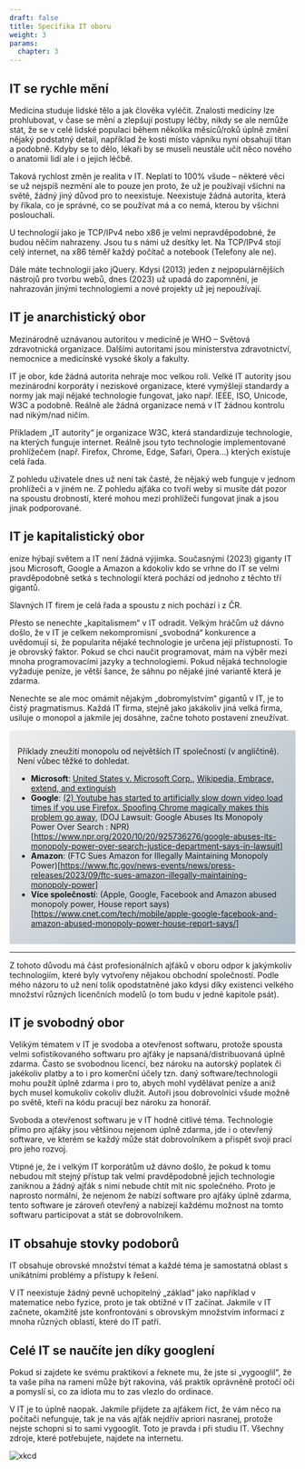 ```yaml
---
draft: false
title: Specifika IT oboru
weight: 3
params:
  chapter: 3
---
```


## IT se rychle mění

Medicína studuje lidské tělo a jak člověka vyléčit. Znalosti medicíny lze prohlubovat, v čase se mění a zlepšují postupy léčby, nikdy se ale nemůže stát, že se v celé lidské populaci během několika měsíců/roků úplně změní nějaký podstatný detail, například že kosti místo vápníku nyní obsahují titan a podobně. Kdyby se to dělo, lékaři by se museli neustále učit něco nového o anatomii lidí ale i o jejich léčbě.

Taková rychlost změn je realita v IT. Neplatí to 100% všude – některé věci se už nejspíš nezmění ale to pouze jen proto, že už je používají všichni na světě, žádný jiný důvod pro to neexistuje. Neexistuje žádná autorita, která by říkala, co je správné, co se používat má a co nemá, kterou by všichni poslouchali.

<div class="note1">

U technologií jako je TCP/IPv4 nebo x86 je velmi nepravděpodobné, že budou něčím nahrazeny. Jsou tu s námi už desítky let. Na TCP/IPv4 stojí celý internet, na x86 téměř každý počítač a notebook (Telefony ale ne).

Dále máte technologii jako jQuery. Kdysi (2013) jeden z nejpopulárnějších nástrojů pro tvorbu webů, dnes (2023) už upadá do zapomnění, je nahrazován jinými technologiemi a nové projekty už jej nepoužívají. 

</div>

## IT je anarchistický obor

Mezinárodně uznávanou autoritou v medicíně je WHO – Světová zdravotnická organizace. Dalšími autoritami jsou ministerstva zdravotnictví, nemocnice a medicínské vysoké školy a fakulty.

IT je obor, kde žádná autorita nehraje moc velkou roli. Velké IT autority jsou mezinárodní korporáty i neziskové organizace, které vymýšlejí standardy a normy jak mají nějaké technologie fungovat, jako např. IEEE, ISO, Unicode, W3C a podobně. Reálně ale žádná organizace nemá v IT žádnou kontrolu nad nikým/nad ničím.

<div class="note1">

Příkladem „IT autority“ je organizace W3C, která standardizuje technologie, na kterých funguje internet. Reálně jsou tyto technologie implementované prohlížečem (např. Firefox, Chrome, Edge, Safari, Opera…) kterých existuje celá řada.

Z pohledu uživatele dnes už není tak časté, že nějaký web funguje v jednom prohlížeči a v jiném ne. Z pohledu ajťáka co tvoří weby si musíte dát pozor na spoustu drobností, které mohou mezi prohlížeči fungovat jinak a jsou jinak podporované.

</div>

## IT je kapitalistický obor

eníze hýbají světem a IT není žádná výjimka. Současnými (2023) giganty IT jsou Microsoft, Google a Amazon a kdokoliv kdo se vrhne do IT se velmi pravděpodobně setká s technologií která pochází od jednoho z těchto tří gigantů.

Slavných IT firem je celá řada a spoustu z nich pochází i z ČR.

Přesto se nenechte „kapitalismem“ v IT odradit. Velkým hráčům už dávno došlo, že v IT je celkem nekompromisní „svobodná“ konkurence a uvědomují si, že popularita nějaké technologie je určena její přístupností. To je obrovský faktor. Pokud se chci naučit programovat, mám na výběr mezi mnoha programovacími jazyky a technologiemi. Pokud nějaká technologie vyžaduje peníze, je větší šance, že sáhnu po nějaké jiné variantě která je zdarma.

Nenechte se ale moc omámit nějakým „dobromylstvím“ gigantů v IT, je to čistý pragmatismus. Každá IT firma, stejně jako jakákoliv jiná velká firma, usiluje o monopol a jakmile jej dosáhne, začne tohoto postavení zneužívat.

<div style="background-image:linear-gradient(135deg,rgb(238,238,238) 0%,rgb(169,184,195) 100%);padding:1em">

Příklady zneužití monopolu od největších IT společností (v angličtině). Není vůbec těžké to dohledat.

- **Microsoft**: [United States v. Microsoft Corp.](https://en.wikipedia.org/wiki/United_States_v._Microsoft_Corp.), [Wikipedia, Embrace, extend, and extinguish](https://en.wikipedia.org/wiki/Embrace,_extend,_and_extinguish)
- **Google**: [(2) Youtube has started to artificially slow down video load times if you use Firefox. Spoofing Chrome magically makes this problem go away](https://www.reddit.com/r/youtube/comments/17z8hsz/youtube_has_started_to_artificially_slow_down/), (DOJ Lawsuit: Google Abuses Its Monopoly Power Over Search : NPR)[https://www.npr.org/2020/10/20/925736276/google-abuses-its-monopoly-power-over-search-justice-department-says-in-lawsuit]
- **Amazon**: (FTC Sues Amazon for Illegally Maintaining Monopoly Power)[https://www.ftc.gov/news-events/news/press-releases/2023/09/ftc-sues-amazon-illegally-maintaining-monopoly-power]
- **Více společností**: (Apple, Google, Facebook and Amazon abused monopoly power, House report says)[https://www.cnet.com/tech/mobile/apple-google-facebook-and-amazon-abused-monopoly-power-house-report-says/]
</div>

---

Z tohoto důvodu má část profesionálních ajťáků v oboru odpor k jakýmkoliv technologiím, které byly vytvořeny nějakou obchodní společností. Podle mého názoru to už není tolik opodstatněné jako kdysi díky existenci velkého množství různých licenčních modelů (o tom budu v jedné kapitole psát).

## IT je svobodný obor

Velikým tématem v IT je svodoba a otevřenost softwaru, protože spousta velmi sofistikovaného softwaru pro ajťáky je napsaná/distribuovaná úplně zdarma. Často se svobodnou licencí, bez nároku na autorský poplatek či jakékoliv platby a to i pro komerční účely tzn. daný software/technologii mohu použít úplně zdarma i pro to, abych mohl vydělávat peníze a aniž bych musel komukoliv cokoliv dlužit. Autoři jsou dobrovolníci všude možně po světě, kteří na kódu pracují bez nároku za honorář.

Svoboda a otevřenost softwaru je v IT hodně citlivé téma. Technologie přímo pro ajťáky jsou většinou nejenom úplně zdarma, jde i o otevřený software, ve kterém se každý může stát dobrovolníkem a přispět svoji prací pro jeho rozvoj.

Vtipné je, že i velkým IT korporátům už dávno došlo, že pokud k tomu nebudou mít stejný přístup tak velmi pravděpodobně jejich technologie zaniknou a žádný ajťák s nimi nebude chtít mít nic společného. Proto je naprosto normální, že nejenom že nabízí software pro ajťáky úplně zdarma, tento software je zároveň otevřený a nabízejí každému možnost na tomto softwaru participovat a stát se dobrovolníkem.

## IT obsahuje stovky podoborů

IT obsahuje obrovské množství témat a každé téma je samostatná oblast s unikátními problémy a přístupy k řešení.

V IT neexistuje žádný pevně uchopitelný „základ“ jako například v matematice nebo fyzice, proto je tak obtížné v IT začínat. Jakmile v IT začnete, okamžitě jste konfrontováni s obrovským množstvím informací z mnoha různých oblastí, které do IT patří.

## Celé IT se naučíte jen díky googlení

Pokud si zajdete ke svému praktikovi a řeknete mu, že jste si „vygooglil“, že ta vaše piha na rameni může být rakovina, váš praktik oprávněně protočí oči a pomyslí si, co za idiota mu to zas vlezlo do ordinace.

V IT je to úplně naopak. Jakmile přijdete za ajťákem říct, že vám něco na počítači nefunguje, tak je na vás ajťák nejdřív apriori nasranej, protože nejste schopni si to sami vygooglit. Toto je pravda i při studiu IT. Všechny zdroje, které potřebujete, najdete na internetu.

![xkcd](https://imgs.xkcd.com/comics/tech_support_cheat_sheet_2x.png)